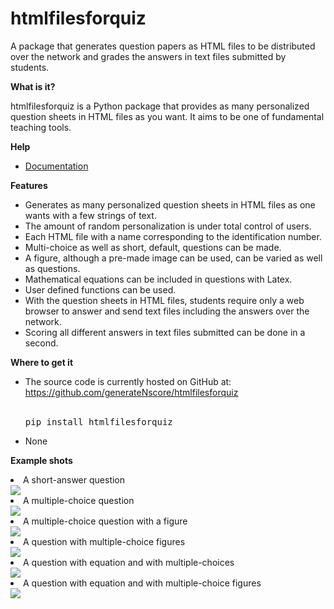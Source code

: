 # htmlfilesforquiz
 
A package that generates question papers as HTML files to be distributed over the network and grades the answers in text files submitted by students.

<strong>What is it?</strong>

htmlfilesforquiz is a Python package that provides as many personalized question sheets in HTML files as you want. It aims to be one of fundamental teaching tools.

<strong>Help</strong>
<ul>
<li><a href="https://github.com/generateNscore/htmlfilesforquiz/wiki">Documentation</a></li>
</ul>

<strong>Features</strong>
<ul>
<li>Generates as many personalized question sheets in HTML files as one wants with a few strings of text.</li>
<li>The amount of random personalization is under total control of users.</li>
<li>Each HTML file with a name corresponding to the identification number.</li>
<li>Multi-choice as well as short, default, questions can be made.</li>
<li>A figure, although a pre-made image can be used, can be varied as well as questions.</li>
<li>Mathematical equations can be included in questions with Latex.</li>
<li>User defined functions can be used.</li>
<li>With the question sheets in HTML files, students require only a web browser to answer and send text files including the answers over the network.</li>
<li>Scoring all different answers in text files submitted can be done in a second.</li>
</ul>

<strong>Where to get it</strong>
<ul>
<li>The source code is currently hosted on GitHub at: <a href="https://github.com/generateNscore/htmlfilesforquiz">https://github.com/generateNscore/htmlfilesforquiz</a></li>
<br>

<pre lang=sh>pip install htmlfilesforquiz</pre>

</ul>

<ul><li>None</li></ul>

<strong>Example shots</strong>
<li>A short-answer question</li>
<img src="https://github.com/generateNscore/htmlfilesforquiz/blob/main/img/example1-3.png">
<li>A multiple-choice question</li>
<img src="https://github.com/generateNscore/htmlfilesforquiz/blob/main/img/example1-6.png">
<li>A multiple-choice question with a figure</li>
<img src="https://github.com/generateNscore/htmlfilesforquiz/blob/main/img/example1-2.png">
<li>A question with multiple-choice figures</li>
<img src="https://github.com/generateNscore/htmlfilesforquiz/blob/main/img/example1-1.png">
<li>A question with equation and with multiple-choices</li>
<img src="https://github.com/generateNscore/htmlfilesforquiz/blob/main/img/example1-4.png">
<li>A question with equation and with multiple-choice figures</li>
<img src="https://github.com/generateNscore/htmlfilesforquiz/blob/main/img/example1-5.png">
